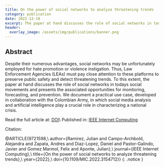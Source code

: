 ```yaml
---
title: On the power of social networks to analyze threatening trends
category: publication
date: 2022-12-10
excerpt: The paper at hand discusses the role of social networks in todays social movements and presents the associated opportunities for monitoring, forecasting, and prevention.
header:
  overlay_image: /assets/img/publications/banner.png
---
```


## Abstract

Despite their numerous advantages, social networks may be unfortunately employed for hate promotion or violence instigation. Thus, Law Enforcement Agencies (LEAs) must pay close attention to these platforms to preserve public safety and detect threatening trends. To this extent, the paper at hand discusses the role of social networks in todays social movements and presents the associated opportunities for monitoring, forecasting, and prevention. We document a practical use case, developed in collaboration with the Colombian Army, in which social media analysis and artificial intelligence play a crucial role in characterizing a national crisis.

Read the full article at: [DOI](https://doi.org/10.1109/MIC.2022.3154712)\\
Published in: [IEEE Internet Computing](https://ieeexplore.ieee.org/xpl/RecentIssue.jsp?punumber=4236)

Citation:

@ARTICLE{9721598,\\
  author={Ramirez, Julian and Campo-Archbold, Alejandra and Zapata, Andres and Diaz-Lopez, Daniel and Pastor-Galindo, Javier and Gomez Marmol, Felix and Aponte, Julian},\\
  journal={IEEE Internet Computing},\\
  title={On the power of social networks to analyze threatening trends},\\
  year={2022},\\
  doi={10.1109/MIC.2022.3154712}}
{: .notice }
